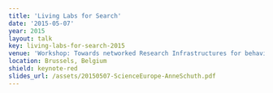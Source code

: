 ```yaml
---
title: 'Living Labs for Search'
date: '2015-05-07'
year: 2015
layout: talk
key: living-labs-for-search-2015
venue: 'Workshop: Towards networked Research Infrastructures for behavioral studies'
location: Brussels, Belgium
shield: keynote-red
slides_url: /assets/20150507-ScienceEurope-AnneSchuth.pdf
---
```


